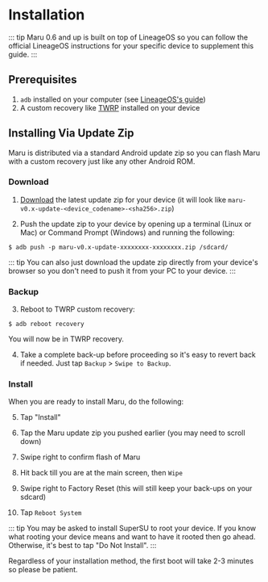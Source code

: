 # Installation

::: tip
Maru 0.6 and up is built on top of LineageOS so you can follow the official
LineageOS instructions for your specific device to supplement this guide.
:::

## Prerequisites

1. `adb` installed on your computer (see [LineageOS's
   guide](https://wiki.lineageos.org/adb_fastboot_guide.html))
2. A custom recovery like [TWRP](twrp.html) installed on your device

## Installing Via Update Zip

Maru is distributed via a standard Android update zip so you can flash Maru with a custom recovery just like any other Android ROM.

### Download

1. [Download](https://maruos.com/downloads/) the latest update zip for your device (it will look like `maru-v0.x-update-<device_codename>-<sha256>.zip`)

2. Push the update zip to your device by opening up a terminal (Linux or Mac) or Command Prompt (Windows) and running the following:

```
$ adb push -p maru-v0.x-update-xxxxxxxx-xxxxxxxx.zip /sdcard/
```

::: tip
You can also just download the update zip directly from your device's browser so
you don't need to push it from your PC to your device.
:::

### Backup

3. Reboot to TWRP custom recovery:

```
$ adb reboot recovery
```

You will now be in TWRP recovery.

4. Take a complete back-up before proceeding so it's easy to revert back
   if needed. Just tap `Backup` > `Swipe to Backup`.

### Install

When you are ready to install Maru, do the following:

5. Tap "Install"

6. Tap the Maru update zip you pushed earlier (you may need to scroll down)

7. Swipe right to confirm flash of Maru

8. Hit back till you are at the main screen, then `Wipe`

9. Swipe right to Factory Reset (this will still keep your back-ups on your sdcard)

10. Tap `Reboot System`

::: tip
You may be asked to install SuperSU to root your device. If you know what
rooting your device means and want to have it rooted then go ahead. Otherwise,
it's best to tap "Do Not Install".
:::

Regardless of your installation method, the first boot will take 2-3 minutes so please be patient.
